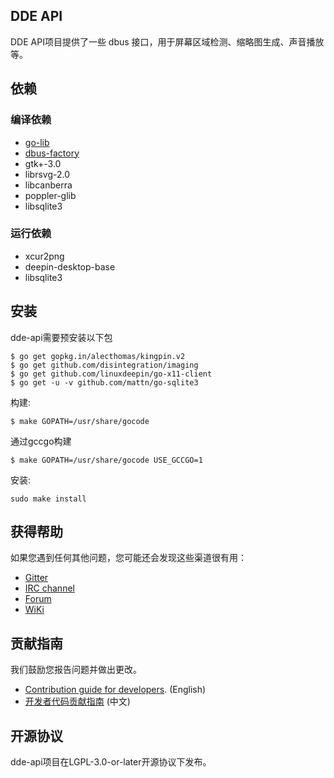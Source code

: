 ## DDE API

DDE API项目提供了一些 dbus 接口，用于屏幕区域检测、缩略图生成、声音播放等。

## 依赖

### 编译依赖

* [go-lib](https://github.com/linuxdeepin/go-lib)
* [dbus-factory](https://github.com/linuxdeepin/dbus-factory)
* gtk+-3.0
* librsvg-2.0
* libcanberra
* poppler-glib
* libsqlite3

### 运行依赖

* xcur2png
* deepin-desktop-base
* libsqlite3

## 安装

dde-api需要预安装以下包

```shell
$ go get gopkg.in/alecthomas/kingpin.v2
$ go get github.com/disintegration/imaging
$ go get github.com/linuxdeepin/go-x11-client
$ go get -u -v github.com/mattn/go-sqlite3
```

构建:
```
$ make GOPATH=/usr/share/gocode
```

通过gccgo构建
```
$ make GOPATH=/usr/share/gocode USE_GCCGO=1
```

安装:
```
sudo make install
```

## 获得帮助

如果您遇到任何其他问题，您可能还会发现这些渠道很有用：

* [Gitter](https://gitter.im/orgs/linuxdeepin/rooms)
* [IRC channel](https://webchat.freenode.net/?channels=deepin)
* [Forum](https://bbs.deepin.org/)
* [WiKi](https://wiki.deepin.org/)

## 贡献指南

我们鼓励您报告问题并做出更改。

* [Contribution guide for developers](https://github.com/linuxdeepin/developer-center/wiki/Contribution-Guidelines-for-Developers-en). (English)
* [开发者代码贡献指南](https://github.com/linuxdeepin/developer-center/wiki/Contribution-Guidelines-for-Developers) (中文)

## 开源协议

dde-api项目在LGPL-3.0-or-later开源协议下发布。
